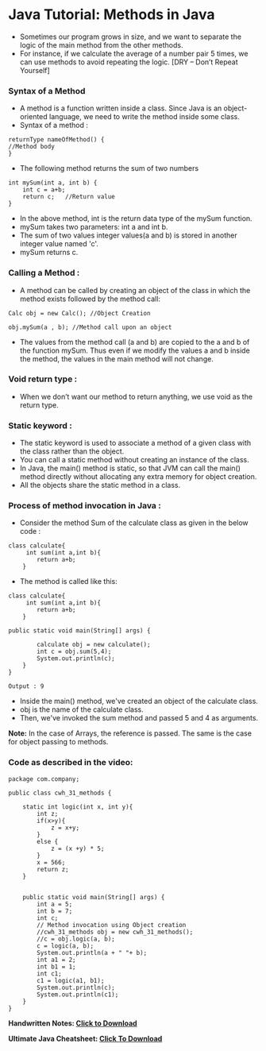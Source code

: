 # Java Tutorial: Methods in Java
- Sometimes our program grows in size, and we want to separate the logic of the main method from the other methods.
- For instance, if we calculate the average of a number pair 5 times, we can use methods to avoid repeating the logic. [DRY – Don’t Repeat Yourself]

### Syntax of a Method
- A method is a function written inside a class. Since Java is an object-oriented language, we need to write the method inside some class.
- Syntax of a method : 
```
returnType nameOfMethod() {
//Method body
}
```
- The following method returns the sum of two numbers
```
int mySum(int a, int b) {
	int c = a+b;
	return c;	//Return value
}
```

- In the above method, int is the return data type of the mySum function.
- mySum takes two parameters: int a and int b.
- The sum of two values integer values(a and b) is stored in another integer value named 'c'.
- mySum returns c.

### Calling a Method : 
- A method can be called by creating an object of the class in which the method exists followed by the method call:
```
Calc obj = new Calc(); //Object Creation

obj.mySum(a , b); //Method call upon an object
```
- The values from the method call (a and b) are copied to the a and b of the function mySum. Thus even if we modify the values a and b inside the method, the values in the main method will not change.

### Void return type : 
- When we don’t want our method to return anything, we use void as the return type.

### Static keyword : 
- The static keyword is used to associate a method of a given class with the class rather than the object.
- You can call a static method without creating an instance of the class.
- In Java, the main() method is static, so that JVM can call the main() method directly without allocating any extra memory for object creation. 
- All the objects share the static method in a class.

### Process of method invocation in Java : 
- Consider the method Sum of the calculate class as given in the below code :

```
class calculate{
     int sum(int a,int b){
        return a+b;
    }
```

- The method is called like this:

```
class calculate{
     int sum(int a,int b){
        return a+b;
    }

public static void main(String[] args) {
         
        calculate obj = new calculate();
        int c = obj.sum(5,4);
        System.out.println(c);
    }
}
```
```
Output : 9
```
- Inside the main() method, we've created an object of the calculate class.
- obj is the name of the calculate class.
- Then, we've invoked the sum method and passed 5 and 4 as arguments.

**Note:** In the case of Arrays, the reference is passed. The same is the case for object passing to methods.

### Code as described in the video:
```
package com.company;

public class cwh_31_methods {

    static int logic(int x, int y){
        int z;
        if(x>y){
            z = x+y;
        }
        else {
            z = (x +y) * 5;
        }
        x = 566;
        return z;
    }


    public static void main(String[] args) {
        int a = 5;
        int b = 7;
        int c;
        // Method invocation using Object creation
        //cwh_31_methods obj = new cwh_31_methods();
        //c = obj.logic(a, b);
        c = logic(a, b);
        System.out.println(a + " "+ b);
        int a1 = 2;
        int b1 = 1;
        int c1;
        c1 = logic(a1, b1);
        System.out.println(c);
        System.out.println(c1);
    }
}
```

**Handwritten Notes: [Click to Download](https://api.codewithharry.com/media/videoSeriesFiles/courseFiles/java-tutorials-for-beginners-31/Ch7.pdf)**

**Ultimate Java Cheatsheet: [Click To Download](https://api.codewithharry.com/media/videoSeriesFiles/courseFiles/java-tutorials-for-beginners-31/UltimateJavaCheatSheet.pdf)**
